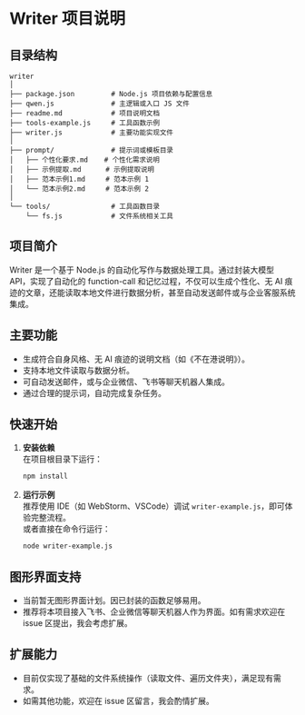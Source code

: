 # Writer 项目说明

## 目录结构

```text
writer
│
├── package.json         # Node.js 项目依赖与配置信息
├── qwen.js              # 主逻辑或入口 JS 文件
├── readme.md            # 项目说明文档
├── tools-example.js     # 工具函数示例
├── writer.js            # 主要功能实现文件
│
├── prompt/              # 提示词或模板目录
│   ├── 个性化要求.md    # 个性化需求说明
│   ├── 示例提取.md      # 示例提取说明
│   ├── 范本示例1.md     # 范本示例 1
│   └── 范本示例2.md     # 范本示例 2
│
└── tools/               # 工具函数目录
    └── fs.js            # 文件系统相关工具
```

## 项目简介

Writer 是一个基于 Node.js 的自动化写作与数据处理工具。通过封装大模型 API，实现了自动化的 function-call 和记忆过程，不仅可以生成个性化、无 AI 痕迹的文章，还能读取本地文件进行数据分析，甚至自动发送邮件或与企业客服系统集成。

## 主要功能

- 生成符合自身风格、无 AI 痕迹的说明文档（如《不在港说明》）。
- 支持本地文件读取与数据分析。
- 可自动发送邮件，或与企业微信、飞书等聊天机器人集成。
- 通过合理的提示词，自动完成复杂任务。

## 快速开始

1. **安装依赖**  
   在项目根目录下运行：
   ```bash
   npm install
   ```
2. **运行示例**  
   推荐使用 IDE（如 WebStorm、VSCode）调试 `writer-example.js`，即可体验完整流程。  
   或者直接在命令行运行：
   ```bash
   node writer-example.js
   ```

## 图形界面支持

- 当前暂无图形界面计划。因已封装的函数足够易用。
- 推荐将本项目接入飞书、企业微信等聊天机器人作为界面。如有需求欢迎在 issue 区提出，我会考虑扩展。

## 扩展能力

- 目前仅实现了基础的文件系统操作（读取文件、遍历文件夹），满足现有需求。
- 如需其他功能，欢迎在 issue 区留言，我会酌情扩展。
